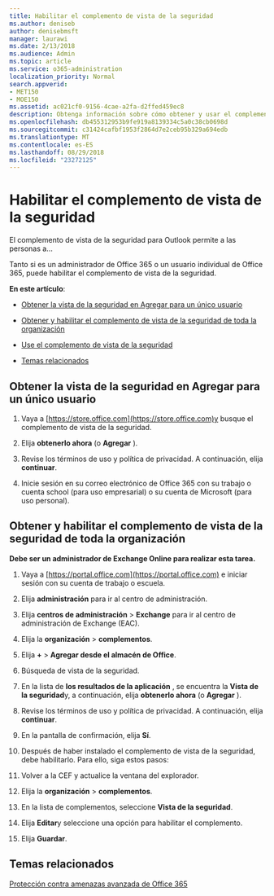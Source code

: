 ```yaml
---
title: Habilitar el complemento de vista de la seguridad
ms.author: deniseb
author: denisebmsft
manager: laurawi
ms.date: 2/13/2018
ms.audience: Admin
ms.topic: article
ms.service: o365-administration
localization_priority: Normal
search.appverid:
- MET150
- MOE150
ms.assetid: ac021cf0-9156-4cae-a2fa-d2ffed459ec8
description: Obtenga información sobre cómo obtener y usar el complemento de vista de la seguridad para Outlook.
ms.openlocfilehash: db455312953b9fe919a8139334c5a0c38cb0698d
ms.sourcegitcommit: c31424cafbf1953f2864d7e2ceb95b329a694edb
ms.translationtype: MT
ms.contentlocale: es-ES
ms.lasthandoff: 08/29/2018
ms.locfileid: "23272125"
---
```

# <a name="enable-the-security-view-add-in"></a>Habilitar el complemento de vista de la seguridad

El complemento de vista de la seguridad para Outlook permite a las personas a...
  
Tanto si es un administrador de Office 365 o un usuario individual de Office 365, puede habilitar el complemento de vista de la seguridad.
  
 **En este artículo**: 
  
- [Obtener la vista de la seguridad en Agregar para un único usuario](enable-the-security-view-add-in.md#singleget)
    
- [Obtener y habilitar el complemento de vista de la seguridad de toda la organización](enable-the-security-view-add-in.md#wholeorgget)
    
- [Use el complemento de vista de la seguridad](enable-the-security-view-add-in.md#useit)
    
- [Temas relacionados](enable-the-security-view-add-in.md#relaated)
    
## <a name="get-the-security-view-add-in-for-a-single-user"></a>Obtener la vista de la seguridad en Agregar para un único usuario
<a name="singleget"> </a>

1. Vaya a [https://store.office.com](https://store.office.com)y busque el complemento de vista de la seguridad.
    
2. Elija **obtenerlo ahora** (o **Agregar** ). 
    
3. Revise los términos de uso y política de privacidad. A continuación, elija **continuar**. 
    
4. Inicie sesión en su correo electrónico de Office 365 con su trabajo o cuenta school (para uso empresarial) o su cuenta de Microsoft (para uso personal).
    
## <a name="get-and-enable-the-security-view-add-in-for-an-entire-organization"></a>Obtener y habilitar el complemento de vista de la seguridad de toda la organización
<a name="wholeorgget"> </a>

 **Debe ser un administrador de Exchange Online para realizar esta tarea.**
  
1. Vaya a [https://portal.office.com](https://portal.office.com) e iniciar sesión con su cuenta de trabajo o escuela. 
    
2. Elija **administración** para ir al centro de administración. 
    
3. Elija **centros de administración** \> **Exchange** para ir al centro de administración de Exchange (EAC). 
    
4. Elija la **organización** \> **complementos**. 
    
5. Elija **+** \> **Agregar desde el almacén de Office**. 
    
6. Búsqueda de vista de la seguridad.
    
7. En la lista de **los resultados de la aplicación** , se encuentra la **Vista de la seguridad**y, a continuación, elija **obtenerlo ahora** (o **Agregar** ). 
    
8. Revise los términos de uso y política de privacidad. A continuación, elija **continuar**. 
    
9. En la pantalla de confirmación, elija **Sí**. 
    
10. Después de haber instalado el complemento de vista de la seguridad, debe habilitarlo. Para ello, siga estos pasos:
    
1. Volver a la CEF y actualice la ventana del explorador.
    
2. Elija la **organización** \> **complementos**. 
    
3. En la lista de complementos, seleccione **Vista de la seguridad**. 
    
4. Elija **Editar**y seleccione una opción para habilitar el complemento. 
    
5. Elija **Guardar**. 
    
## <a name="related-topics"></a>Temas relacionados
<a name="relaated"> </a>

[Protección contra amenazas avanzada de Office 365](office-365-atp.md)
  

